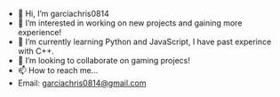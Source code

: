 - 👋 Hi, I’m garciachris0814
- 👀 I’m interested in working on new projects and gaining more experience!
- 🌱 I’m currently learning Python and JavaScript, I have past experince with C++.
- 💞️ I’m looking to collaborate on gaming projecs!
- 📫 How to reach me...
- Email: garciachris0814@gmail.com

<!---
garciachris0814/garciachris0814 is a ✨ special ✨ repository because its `README.md` (this file) appears on your GitHub profile.
You can click the Preview link to take a look at your changes.
--->
